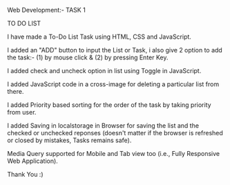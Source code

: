 Web Development:- TASK 1

TO DO LIST


I have made a To-Do List Task using HTML, CSS and JavaScript.

I added an "ADD" button to input the List or Task, i also give 2 option to add the task:-
(1) by mouse click &
(2) by pressing Enter Key.

I added check and uncheck option in list using Toggle in JavaScript.

I added JavaScript code in a cross-image for deleting a particular list from there.

I added Priority based sorting for the order of the task by taking priority from user.

I added Saving in localstorage in Browser for saving the list and the checked or unchecked reponses (doesn't matter if the browser is refreshed or closed by mistakes, Tasks remains safe).

Media Query supported for Mobile and Tab view too (i.e., Fully Responsive Web Application).


Thank You :)
